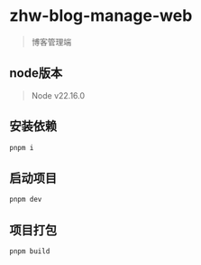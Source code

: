 # zhw-blog-manage-web

> 博客管理端

## node版本

> Node v22.16.0

## 安装依赖

```bash
pnpm i
```

## 启动项目

```bash
pnpm dev
```

## 项目打包

```bash
pnpm build
```
